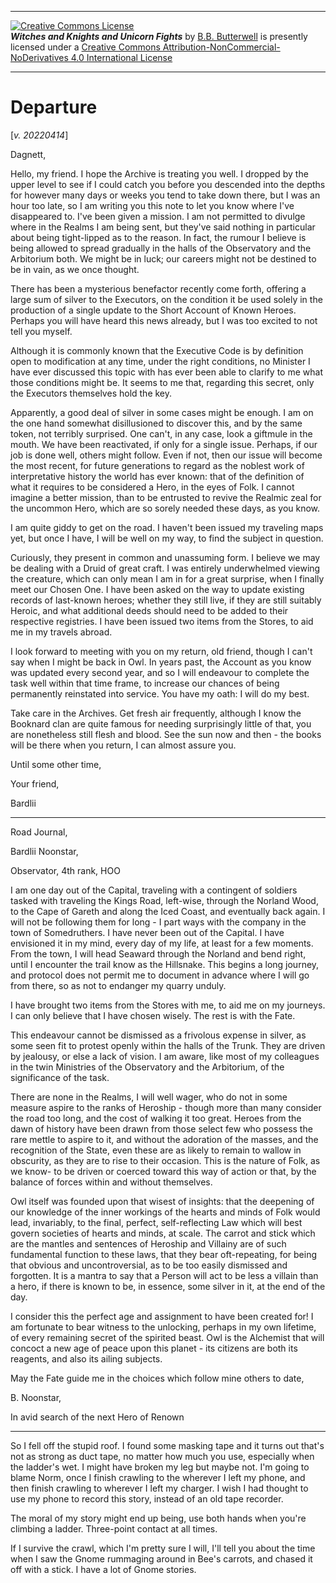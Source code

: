 <p><hr/><a rel="license" href="http://creativecommons.org/licenses/by-nc-nd/4.0/"><img alt="Creative Commons License" style="border-width:0" src="https://i.creativecommons.org/l/by-nc-nd/4.0/88x31.png" /></a><br /><span xmlns:dct="http://purl.org/dc/terms/" href="http://purl.org/dc/dcmitype/Text" property="dct:title" rel="dct:type"><b><i>Witches and Knights and Unicorn Fights</i></b></span> by <a xmlns:cc="http://creativecommons.org/ns#" href="https://github.com/bbbutterwell/book" property="cc:attributionName" rel="cc:attributionURL">B.B. Butterwell</a> is presently licensed under a <a rel="license" href="http://creativecommons.org/licenses/by-nc-nd/4.0/">Creative Commons Attribution-NonCommercial-NoDerivatives 4.0 International License</a><hr/></p>

# Departure

[*v. 20220414*]

Dagnett,

Hello, my friend. I hope the Archive is treating you well. I dropped by the upper level to see if I could catch you before you descended into the depths for however many days or weeks you tend to take down there, but I was an hour too late, so I am writing you this note to let you know where I've disappeared to. I've been given a mission. I am not permitted to divulge where in the Realms I am being sent, but they've said nothing in particular about being tight-lipped as to the reason. In fact, the rumour I believe is being allowed to spread gradually in the halls of the Observatory and the Arbitorium both. We might be in luck; our careers might not be destined to be in vain, as we once thought.

There has been a mysterious benefactor recently come forth, offering a large sum of silver to the Executors, on the condition it be used solely in the production of a single update to the Short Account of Known Heroes. Perhaps you will have heard this news already, but I was too excited to not tell you myself. 

Although it is commonly known that the Executive Code is by definition open to modification at any time, under the right conditions, no Minister I have ever discussed this topic with has ever been able to clarify to me what those conditions might be. It seems to me that, regarding this secret, only the Executors themselves hold the key.

Apparently, a good deal of silver in some cases might be enough. I am on the one hand somewhat disillusioned to discover this, and by the same token, not terribly surprised. One can't, in any case, look a giftmule in the mouth. We have been reactivated, if only for a single issue. Perhaps, if our job is done well, others might follow. Even if not, then our issue will become the most recent, for future generations to regard as the noblest work of interpretative history the world has ever known: that of the definition of what it requires to be considered a Hero, in the eyes of Folk. I cannot imagine a better mission, than to be entrusted to revive the Realmic zeal for the uncommon Hero, which are so sorely needed these days, as you know.  

I am quite giddy to get on the road. I haven't been issued my traveling maps yet, but once I have, I will be well on my way, to find the subject in question.

Curiously, they present in common and unassuming form. I believe we may be dealing with a Druid of great craft. I was entirely underwhelmed viewing the creature, which can only mean I am in for a great surprise, when I finally meet our Chosen One. I have been asked on the way to update existing records of last-known heroes; whether they still live, if they are still suitably Heroic, and what additional deeds should need to be added to their respective registries. I have been issued two items from the Stores, to aid me in my travels abroad.

I look forward to meeting with you on my return, old friend, though I can't say when I might be back in Owl. In years past, the Account as you know was updated every second year, and so I will endeavour to complete the task well within that time frame, to increase our chances of being permanently reinstated into service. You have my oath: I will do my best.

Take care in the Archives. Get fresh air frequently, although I know the Booknard clan are quite famous for needing surprisingly little of that, you are nonetheless still flesh and blood. See the sun now and then - the books will be there when you return, I can almost assure you.

Until some other time,

Your friend,

Bardlii



---



Road Journal, 

Bardlii Noonstar,

Observator, 4th rank, HOO

I am one day out of the Capital, traveling with a contingent of soldiers tasked with traveling the Kings Road, left-wise, through the Norland Wood, to the Cape of Gareth and along the Iced Coast, and eventually back again. I will not be following them for long - I part ways with the company in the town of Somedruthers. I have never been out of the Capital. I have envisioned it in my mind, every day of my life, at least for a few moments. From the town, I will head Seaward through the Norland and bend right, until I encounter the trail know as the Hillsnake. This begins a long journey, and protocol does not permit me to document in advance where I will go from there, so as not to endanger my quarry unduly.

I have brought two items from the Stores with me, to aid me on my journeys. I can only believe that I have chosen wisely. The rest is with the Fate.

This endeavour cannot be dismissed as a frivolous expense in silver, as some seen fit to protest openly within the halls of the Trunk. They are driven by jealousy, or else a lack of vision. I am aware, like most of my colleagues in the twin Ministries of the Observatory and the Arbitorium, of the significance of the task.

There are none in the Realms, I will well wager, who do not in some measure aspire to the ranks of Heroship - though more than many consider the road too long, and the cost of walking it too great. Heroes from the dawn of history have been drawn from those select few who possess the rare mettle to aspire to it, and without the adoration of the masses, and the recognition of the State, even these are as likely to remain to wallow in obscurity, as they are to rise to their occasion. This is the nature of Folk, as we know- to be driven or coerced toward this way of action or that, by the balance of forces within and without themselves. 

Owl itself was founded upon that wisest of insights: that the deepening of our knowledge of the inner workings of the hearts and minds of Folk would lead, invariably, to the final, perfect, self-reflecting Law which will best govern societies of hearts and minds, at scale. The carrot and stick which are the mantles and sentences of Heroship and Villainy are of such fundamental function to these laws, that they bear oft-repeating, for being that obvious and uncontroversial, as to be too easily dismissed and forgotten. It is a mantra to say that a Person will act to be less a villain than a hero, if there is known to be, in essence, some silver in it, at the end of the day.

I consider this the perfect age and assignment to have been created for! I am fortunate to bear witness to the unlocking, perhaps in my own lifetime, of every remaining secret of the spirited beast. Owl is the Alchemist that will concoct a new age of peace upon this planet - its citizens are both its reagents, and also its ailing subjects.

May the Fate guide me in the choices which follow mine others to date,

B. Noonstar,

In avid search of the next Hero of Renown



---



So I fell off the stupid roof. I found some masking tape and it turns out that's not as strong as duct tape, no matter how much you use, especially when the ladder's wet. I might have broken my leg but maybe not. I'm going to blame Norm, once I finish crawling to the wherever I left my phone, and then finish crawling to wherever I left my charger. I wish I had thought to use my phone to record this story, instead of an old tape recorder. 

The moral of my story might end up being, use both hands when you're climbing a ladder. Three-point contact at all times.

If I survive the crawl, which I'm pretty sure I will, I'll tell you about the time when I saw the Gnome rummaging around in Bee's carrots, and chased it off with a stick. I have a lot of Gnome stories.
